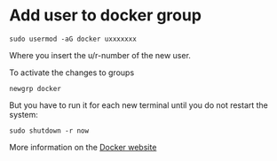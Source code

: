 # Add user to docker group

`sudo usermod -aG docker uxxxxxxx`

Where you insert the u/r-number of the new user.

To activate the changes to groups

`newgrp docker`

But you have to run it for each new terminal until you do not restart the system:

`sudo shutdown -r now`

More information on the [Docker website](https://docs.docker.com/engine/install/linux-postinstall/)
